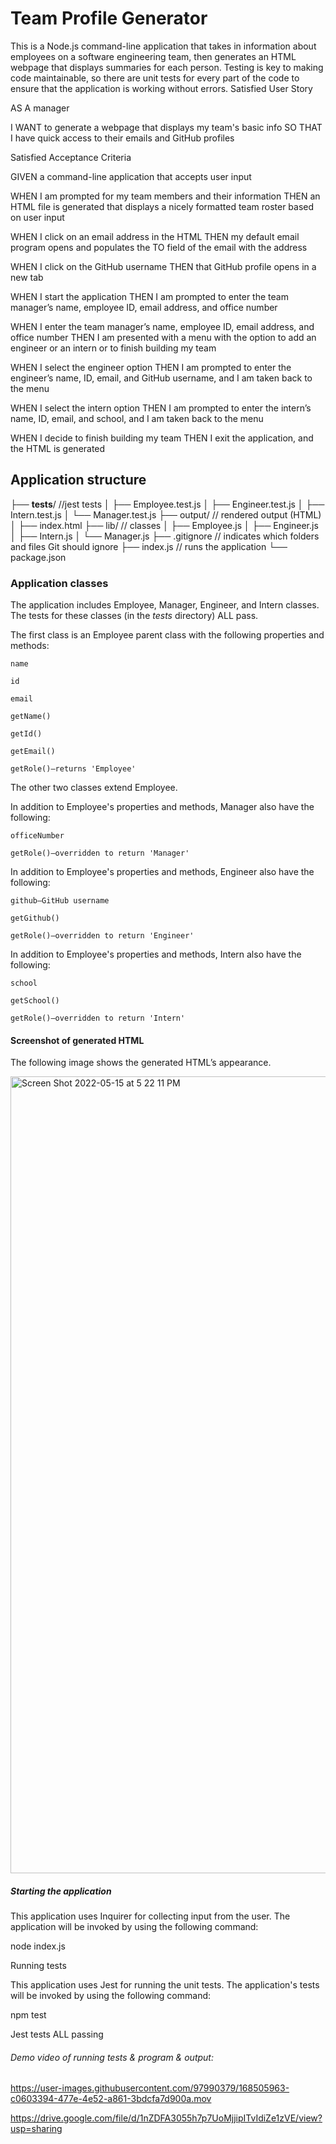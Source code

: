 # Team Profile Generator

This is a Node.js command-line application that takes in information about employees on a software engineering team, then generates an HTML webpage that displays summaries for each person. Testing is key to making code maintainable, so there are unit tests for every part of the code to ensure that the application is working without errors.
Satisfied User Story

AS A manager

I WANT to generate a webpage that displays my team's basic info
SO THAT I have quick access to their emails and GitHub profiles

Satisfied Acceptance Criteria

GIVEN a command-line application that accepts user input

WHEN I am prompted for my team members and their information
THEN an HTML file is generated that displays a nicely formatted team roster based on user input

WHEN I click on an email address in the HTML
THEN my default email program opens and populates the TO field of the email with the address

WHEN I click on the GitHub username
THEN that GitHub profile opens in a new tab

WHEN I start the application
THEN I am prompted to enter the team manager’s name, employee ID, email address, and office number

WHEN I enter the team manager’s name, employee ID, email address, and office number
THEN I am presented with a menu with the option to add an engineer or an intern or to finish building my team

WHEN I select the engineer option
THEN I am prompted to enter the engineer’s name, ID, email, and GitHub username, and I am taken back to the menu

WHEN I select the intern option
THEN I am prompted to enter the intern’s name, ID, email, and school, and I am taken back to the menu

WHEN I decide to finish building my team
THEN I exit the application, and the HTML is generated

## Application structure


├── __tests__/             //jest tests
│   ├── Employee.test.js
│   ├── Engineer.test.js
│   ├── Intern.test.js
│   └── Manager.test.js
├── output/                  // rendered output (HTML)
│   ├── index.html
├── lib/                   // classes
│   ├── Employee.js
│   ├── Engineer.js
│   ├── Intern.js
│   └── Manager.js
├── .gitignore             // indicates which folders and files Git should ignore
├── index.js               // runs the application
└── package.json

### Application classes

The application includes Employee, Manager, Engineer, and Intern classes. The tests for these classes (in the _tests_ directory) ALL pass.

The first class is an Employee parent class with the following properties and methods:

    name

    id

    email

    getName()

    getId()

    getEmail()

    getRole()—returns 'Employee'

The other two classes extend Employee.

In addition to Employee's properties and methods, Manager also have the following:

    officeNumber

    getRole()—overridden to return 'Manager'

In addition to Employee's properties and methods, Engineer also have the following:

    github—GitHub username

    getGithub()

    getRole()—overridden to return 'Engineer'

In addition to Employee's properties and methods, Intern also have the following:

    school

    getSchool()

    getRole()—overridden to return 'Intern'

#### Screenshot of generated HTML

The following image shows the generated HTML’s appearance.

<img width="1275" alt="Screen Shot 2022-05-15 at 5 22 11 PM" src="https://user-images.githubusercontent.com/97990379/168501148-20a80667-0ff6-4929-8617-d2efef220a00.png">




##### Starting the application

This application uses Inquirer for collecting input from the user. The application will be invoked by using the following command:

node index.js

Running tests

This application uses Jest for running the unit tests. The application's tests will be invoked by using the following command:

npm test





Jest tests ALL passing


###### Demo video of running tests & program & output:

https://user-images.githubusercontent.com/97990379/168505963-c0603394-477e-4e52-a861-3bdcfa7d900a.mov


https://drive.google.com/file/d/1nZDFA3055h7p7UoMjjipITvIdiZe1zVE/view?usp=sharing
